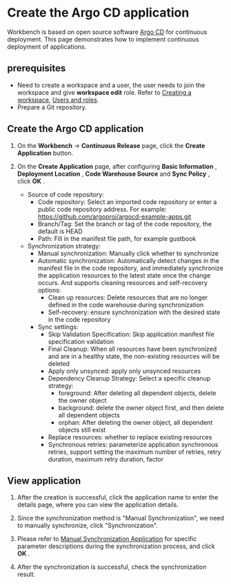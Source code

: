 # Create the Argo CD application

Workbench is based on open source software [Argo CD](https://argo-cd.readthedocs.io/en/stable/) for continuous deployment. This page demonstrates how to implement continuous deployment of applications.

## prerequisites

- Need to create a workspace and a user, the user needs to join the workspace and give __workspace edit__ role.
  Refer to [Creating a workspace](../../../ghippo/user-guide/workspace/workspace.md), [Users and roles](../../../ghippo/user-guide/access-control/user.md).
- Prepare a Git repository.

## Create the Argo CD application

1. On the __Workbench__ -> __Continuous Release__ page, click the __Create Application__ button.

    <!--![]()screenshots-->

1. On the __Create Application__ page, after configuring __Basic Information__ , __Deployment Location__ , __Code Warehouse Source__ and __Sync Policy__ , click __OK__ .

    - Source of code repository:
        - Code repository: Select an imported code repository or enter a public code repository address. For example: https://github.com/argoproj/argocd-example-apps.git
        - Branch/Tag: Set the branch or tag of the code repository, the default is HEAD
        - Path: Fill in the manifest file path, for example gustbook
    - Synchronization strategy:
        - Manual synchronization: Manually click whether to synchronize
        - Automatic synchronization: Automatically detect changes in the manifest file in the code repository, and immediately synchronize the application resources to the latest state once the change occurs. And supports cleaning resources and self-recovery options:
            - Clean up resources: Delete resources that are no longer defined in the code warehouse during synchronization
            - Self-recovery: ensure synchronization with the desired state in the code repository
        - Sync settings:
            - Skip Validation Specification: Skip application manifest file specification validation
            - Final Cleanup: When all resources have been synchronized and are in a healthy state, the non-existing resources will be deleted
            - Apply only unsynced: apply only unsynced resources
            - Dependency Cleanup Strategy: Select a specific cleanup strategy:
                - foreground: After deleting all dependent objects, delete the owner object
                - background: delete the owner object first, and then delete all dependent objects
                - orphan: After deleting the owner object, all dependent objects still exist
            - Replace resources: whether to replace existing resources
            - Synchronous retries: parameterize application synchronous retries, support setting the maximum number of retries, retry duration, maximum retry duration, factor

    <!--![]()screenshots-->

## View application

1. After the creation is successful, click the application name to enter the details page, where you can view the application details.

    <!--![]()screenshots-->

1. Since the synchronization method is "Manual Synchronization", we need to manually synchronize, click "Synchronization".

    <!--![]()screenshots-->

1. Please refer to [Manual Synchronization Application](./sync-manually.md) for specific parameter descriptions during the synchronization process, and click __OK__ .

    <!--![]()screenshots-->

1. After the synchronization is successful, check the synchronization result.